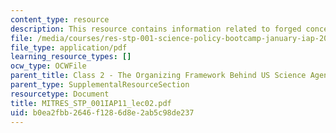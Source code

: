 ```yaml
---
content_type: resource
description: This resource contains information related to forged concensus.
file: /media/courses/res-stp-001-science-policy-bootcamp-january-iap-2011/b0ea2fbb2646f1286d8e2ab5c98de237_MITRES_STP_001IAP11_lec02.pdf
file_type: application/pdf
learning_resource_types: []
ocw_type: OCWFile
parent_title: Class 2 - The Organizing Framework Behind US Science Agencies
parent_type: SupplementalResourceSection
resourcetype: Document
title: MITRES_STP_001IAP11_lec02.pdf
uid: b0ea2fbb-2646-f128-6d8e-2ab5c98de237
---
```

